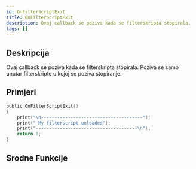 ```yaml
---
id: OnFilterScriptExit
title: OnFilterScriptExit
description: Ovaj callback se poziva kada se filterskripta stopirala.
tags: []
---
```


## Deskripcija

Ovaj callback se poziva kada se filterskripta stopirala. Poziva se samo unutar filterskripte u kojoj se poziva stopiranje.

## Primjeri

```c
public OnFilterScriptExit()
{
    print("\n--------------------------------------");
    print(" My filterscript unloaded");
    print("--------------------------------------\n");
    return 1;
}
```

## Srodne Funkcije
